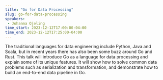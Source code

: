 ```yaml
---
title: "Go for Data Processing"
slug: go-for-data-processing
speakers:
 - Johanna Ojeling
time_start: 2023-12-12T17:00:00-04:00
time_end: 2023-12-12T17:25:00-04:00
---
```


The traditional languages for data engineering include Python, Java and Scala, but in recent years there has also been some buzz around Go and Rust. This talk will introduce Go as a language for data processing and explain some of its unique features. It will show how to solve common data problems such as serialization and transformation, and demonstrate how to build an end-to-end data pipeline in Go.